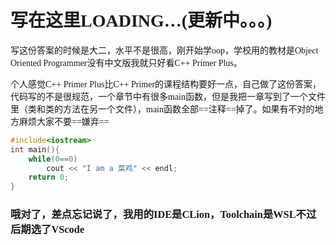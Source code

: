# <font face="楷体">写在这里LOADING…(更新中。。。)</font>

<font face="楷体">写这份答案的时候是大二，水平不是很高，刚开始学oop，学校用的教材是Object Oriented Programmer没有中文版我就只好看C++ Primer Plus。</font>

<font face="楷体">个人感觉C++ Primer Plus比C++ Primer的课程结构要好一点，自己做了这份答案，代码写的不是很规范，一个章节中有很多main函数，但是我把一章写到了一个文件里（类和类的方法在另一个文件），main函数全部==注释==掉了。如果有不对的地方麻烦大家不要==嫌弃==</font>

```c++
#include<iostream>
int main(){
    while(0==0)
        cout << "I am a 菜鸡" << endl;
    return 0;
}
```

### <font face="楷体">哦对了，差点忘记说了，我用的IDE是CLion，Toolchain是WSL不过后期选了VScode</font>